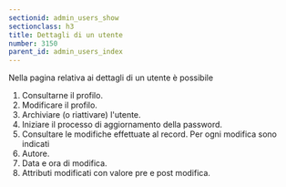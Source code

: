 ```yaml
---
sectionid: admin_users_show
sectionclass: h3
title: Dettagli di un utente
number: 3150
parent_id: admin_users_index
---
```

Nella pagina relativa ai dettagli di un utente è possibile

1. Consultarne il profilo.
2. Modificare il profilo.
3. Archiviare (o riattivare) l'utente.
4. Iniziare il processo di aggiornamento della password.
5. Consultare le modifiche effettuate al record. Per ogni modifica sono indicati
  1. Autore.
  2. Data e ora di modifica.
  3. Attributi modificati con valore pre e post modifica.
